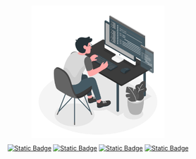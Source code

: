 <p align="center">
  <img align="center" src="https://github.com/uexle/uexle/blob/main/programming.png" width="300px">
</p>
<p align="center">
  <a href="https://uexle.github.io" target="_blank"><img alt="Static Badge" src="https://img.shields.io/badge/Portfolio-gray?style=for-the-badge&logo=github"></a>
  <a href="https://www.linkedin.com/in/weslei-carvalho/" target="_blank"><img alt="Static Badge" src="https://img.shields.io/badge/LINKEDIN-gray?style=for-the-badge&logo=linkedin"></a>
  <a href="mailto:wesleivianna235@gmail.com" target="_blank"><img alt="Static Badge" src="https://img.shields.io/badge/gmail-gray?style=for-the-badge&logo=gmail&logoColor=white"></a>
  <a href="https://www.instagram.com/uexle/" target="_blank"><img alt="Static Badge" src="https://img.shields.io/badge/instagram-gray?style=for-the-badge&logo=instagram&logoColor=white"></a>
</p>
